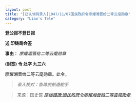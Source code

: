 ```yaml
---
layout: post
title: "[已认领待录入]1947/11/07国民政府令廖耀湘晋给二等云麾勋章"
category: "Liao's Tele"
---
```


**登公报不登日报**

**送 印铸局会签**

**事由：** *廖耀湘晋给二等云麾勋章*


**(封签)**
**令 处字 九三六**

廖耀湘晋给二等云麾勋章。此令。

> *录入校对：鱼珠前航道舵手*

> 来源：国史馆 [*原档链接:國民政府令廖耀湘晉給二等雲麾勛章*](https://ahonline.drnh.gov.tw/index.php?act=Display/image/5885983Nq_A5-m#c7J)